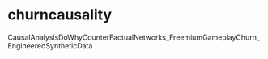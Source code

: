 # churncausality
CausalAnalysisDoWhyCounterFactualNetworks_FreemiumGameplayChurn_EngineeredSyntheticData
